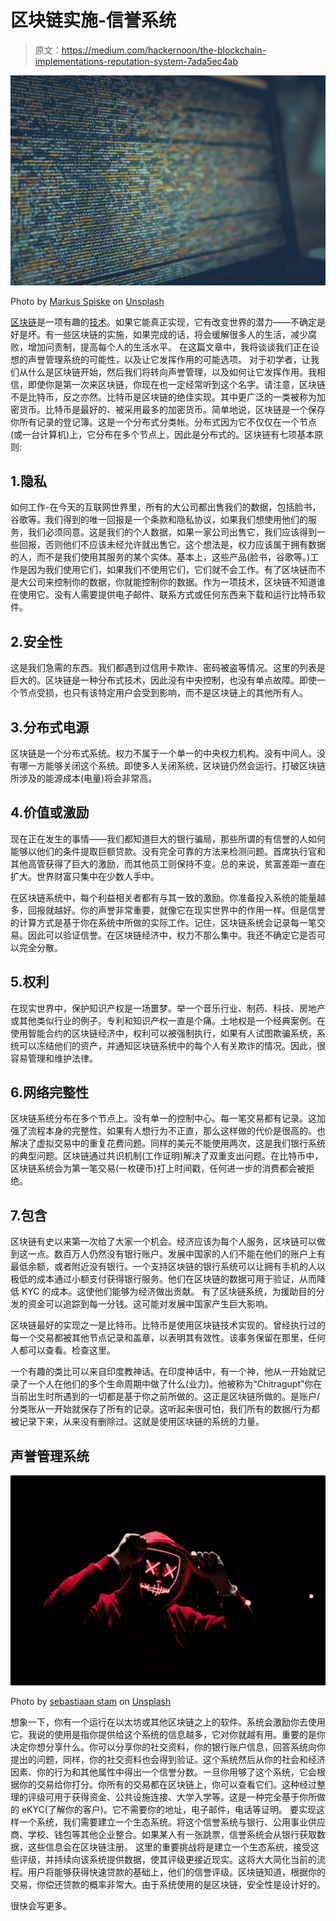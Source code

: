 # 区块链实施-信誉系统

> 原文：<https://medium.com/hackernoon/the-blockchain-implementations-reputation-system-7ada5ec4ab>

![](img/05aafd1ad57703259f94558d7465d25e.png)

Photo by [Markus Spiske](https://unsplash.com/photos/xekxE_VR0Ec?utm_source=unsplash&utm_medium=referral&utm_content=creditCopyText) on [Unsplash](https://unsplash.com/?utm_source=unsplash&utm_medium=referral&utm_content=creditCopyText)

[区块链](https://hackernoon.com/tagged/blockchain)是一项有趣的[技术](https://hackernoon.com/tagged/technology)。如果它能真正实现，它有改变世界的潜力——不确定是好是坏。有一些区块链的实施，如果完成的话，将会缓解很多人的生活，减少腐败，增加问责制，提高每个人的生活水平。
在这篇文章中，我将谈谈我们正在设想的声誉管理系统的可能性，以及让它发挥作用的可能选项。
对于初学者，让我们从什么是区块链开始，然后我们将转向声誉管理，以及如何让它发挥作用。我相信，即使你是第一次来区块链，你现在也一定经常听到这个名字。请注意，区块链不是比特币，反之亦然。比特币是区块链的绝佳实现。其中更广泛的一类被称为加密货币。比特币是最好的、被采用最多的加密货币。简单地说，区块链是一个保存你所有记录的登记簿。这是一个分布式分类帐。分布式因为它不仅仅在一个节点(或一台计算机)上，它分布在多个节点上，因此是分布式的。区块链有七项基本原则:

## 1.隐私

如何工作-在今天的互联网世界里，所有的大公司都出售我们的数据，包括脸书，谷歌等。我们得到的唯一回报是一个条款和隐私协议，如果我们想使用他们的服务，我们必须同意。这是我们的个人数据，如果一家公司出售它，我们应该得到一些回报，否则他们不应该未经允许就出售它。这个想法是，权力应该属于拥有数据的人，而不是我们使用其服务的某个实体。基本上，这些产品(脸书，谷歌等。)工作是因为我们使用它们，如果我们不使用它们，它们就不会工作。有了区块链而不是大公司来控制你的数据，你就能控制你的数据。作为一项技术，区块链不知道谁在使用它。没有人需要提供电子邮件、联系方式或任何东西来下载和运行比特币软件。

## 2.安全性

这是我们急需的东西。我们都遇到过信用卡欺诈、密码被盗等情况。这里的列表是巨大的。区块链是一种分布式技术，因此没有中央控制，也没有单点故障。即使一个节点受损，也只有该特定用户会受到影响，而不是区块链上的其他所有人。

## 3.分布式电源

区块链是一个分布式系统。权力不属于一个单一的中央权力机构。没有中间人。没有哪一方能够关闭这个系统。即使多人关闭系统，区块链仍然会运行。打破区块链所涉及的能源成本(电量)将会非常高。

## 4.价值或激励

现在正在发生的事情——我们都知道巨大的银行骗局，那些所谓的有信誉的人如何能够以他们的条件提取巨额贷款。没有完全可靠的方法来检测问题。首席执行官和其他高管获得了巨大的激励，而其他员工则保持不变。总的来说，贫富差距一直在扩大。世界财富只集中在少数人手中。

在区块链系统中，每个利益相关者都有与其一致的激励。你准备投入系统的能量越多，回报就越好。你的声誉非常重要，就像它在现实世界中的作用一样。但是信誉的计算方式是基于你在系统中所做的实际工作。记住，区块链系统会记录每一笔交易。因此可以验证信誉。在区块链经济中，权力不那么集中。我还不确定它是否可以完全分散。

## 5.权利

在现实世界中，保护知识产权是一场噩梦。举一个音乐行业、制药、科技、房地产或其他类似行业的例子。专利和知识产权一直是个痛。土地权是一个经典案例。在使用智能合约的区块链经济中，权利可以被强制执行，如果有人试图欺骗系统，系统可以冻结他们的资产，并通知区块链系统中的每个人有关欺诈的情况。因此，很容易管理和维护法律。

## 6.网络完整性

区块链系统分布在多个节点上。没有单一的控制中心。每一笔交易都有记录。这加强了流程本身的完整性。如果有人想行为不正直，那么这样做的代价是很高的。也解决了虚拟交易中的重复花费问题。同样的美元不能使用两次，这是我们银行系统的典型问题。区块链通过共识机制(工作证明)解决了双重支出问题。在比特币中，区块链系统会为第一笔交易(一枚硬币)打上时间戳，任何进一步的消费都会被拒绝。

## 7.包含

区块链有史以来第一次给了大家一个机会。经济应该为每个人服务，区块链可以做到这一点。数百万人仍然没有银行账户。发展中国家的人们不能在他们的账户上有最低余额，或者附近没有银行。一个支持区块链的银行系统可以让拥有手机的人以极低的成本通过小额支付获得银行服务。他们在区块链的数据可用于验证，从而降低 KYC 的成本。这使他们能够为经济做出贡献。
有了区块链系统，为援助目的分发的资金可以追踪到每一分钱。这可能对发展中国家产生巨大影响。

区块链最好的实现之一是比特币。比特币是使用区块链技术实现的。曾经执行过的每一个交易都被其他节点记录和盖章，以表明其有效性。该事务保留在那里，任何人都可以查看。检查这里。

一个有趣的类比可以来自印度教神话。在印度神话中，有一个神，他从一开始就记录了一个人在他们的多个生命周期中做了什么(业力)。他被称为“Chitragupt”你在当前出生时所遇到的一切都是基于你之前所做的。这正是区块链所做的。是账户/分类账从一开始就保存了所有的记录。这听起来很可怕，我们所有的数据/行为都被记录下来，从来没有删除过。这就是使用区块链的系统的力量。

## 声誉管理系统

![](img/5f7443b65f85aab471385e2898bbadc9.png)

Photo by [sebastiaan stam](https://unsplash.com/photos/RChZT-JlI9g?utm_source=unsplash&utm_medium=referral&utm_content=creditCopyText) on [Unsplash](https://unsplash.com/?utm_source=unsplash&utm_medium=referral&utm_content=creditCopyText)

想象一下，你有一个运行在以太坊或其他区块链之上的软件。系统会激励你去使用它。我说的使用是指你提供给这个系统的信息越多，它对你就越有用。重要的是你决定你想分享什么。你可以分享你的社交资料，你的银行账户信息，回答系统向你提出的问题，同样，你的社交资料也会得到验证。这个系统然后从你的社会和经济因素、你的行为和其他属性中得出一个信誉分数。一旦你用够了这个系统，它会根据你的交易给你打分。你所有的交易都在区块链上，你可以查看它们。这种经过整理的评级可用于获得资金、公共设施连接、大学入学等。这是一种完全基于你所做的 eKYC(了解你的客户)。它不需要你的地址，电子邮件，电话等证明。
要实现这样一个系统，我们需要建立一个生态系统。将这个信誉系统与银行、公用事业供应商、学校、钱包等其他企业整合。如果某人有一张跳票，信誉系统会从银行获取数据，这些信息会在区块链注册。
这里的重要挑战将是建立一个生态系统，接受这些评级，并持续向该系统提供数据，使其评级更接近现实。这将大大简化当前的流程。用户将能够获得快速贷款的基础上，他们的信誉评级。区块链知道，根据你的交易，你偿还贷款的概率非常大。由于系统使用的是区块链，安全性是设计好的。

很快会写更多。